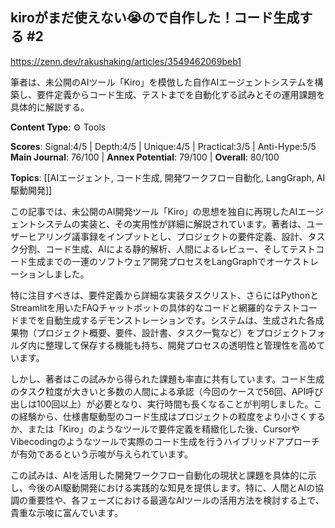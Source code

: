 ## kiroがまだ使えない😭ので自作した！コード生成する #2

https://zenn.dev/rakushaking/articles/3549462069beb1

筆者は、未公開のAIツール「Kiro」を模倣した自作AIエージェントシステムを構築し、要件定義からコード生成、テストまでを自動化する試みとその運用課題を具体的に解説する。

**Content Type**: ⚙️ Tools

**Scores**: Signal:4/5 | Depth:4/5 | Unique:4/5 | Practical:3/5 | Anti-Hype:5/5
**Main Journal**: 76/100 | **Annex Potential**: 79/100 | **Overall**: 80/100

**Topics**: [[AIエージェント, コード生成, 開発ワークフロー自動化, LangGraph, AI駆動開発]]

この記事では、未公開のAI開発ツール「Kiro」の思想を独自に再現したAIエージェントシステムの実装と、その実用性が詳細に解説されています。著者は、ユーザーヒアリング議事録をインプットとし、プロジェクトの要件定義、設計、タスク分割、コード生成、AIによる静的解析、人間によるレビュー、そしてテストコード生成までの一連のソフトウェア開発プロセスをLangGraphでオーケストレーションしました。

特に注目すべきは、要件定義から詳細な実装タスクリスト、さらにはPythonとStreamlitを用いたFAQチャットボットの具体的なコードと網羅的なテストコードまでを自動生成するデモンストレーションです。システムは、生成された各成果物（プロジェクト概要、要件、設計書、タスク一覧など）をプロジェクトフォルダ内に整理して保存する機能も持ち、開発プロセスの透明性と管理性を高めています。

しかし、著者はこの試みから得られた課題も率直に共有しています。コード生成のタスク粒度が大きいと多数の人間による承認（今回のケースで56回、API呼び出しは100回以上）が必要となり、実行時間も長くなることが判明しました。この経験から、仕様書駆動型のコード生成はプロジェクトの粒度をより小さくするか、または「Kiro」のようなツールで要件定義を精緻化した後、CursorやVibecodingのようなツールで実際のコード生成を行うハイブリッドアプローチが有効であるという示唆が与えられています。

この試みは、AIを活用した開発ワークフロー自動化の現状と課題を具体的に示し、今後のAI駆動開発における実践的な知見を提供します。特に、人間とAIの協調の重要性や、各フェーズにおける最適なAIツールの活用方法を検討する上で、貴重な示唆に富んでいます。